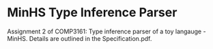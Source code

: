 # MinHS Type Inference Parser

Assignment 2 of COMP3161: Type inference parser of a toy langauge - MinHS. Details are outlined in the Specification.pdf.